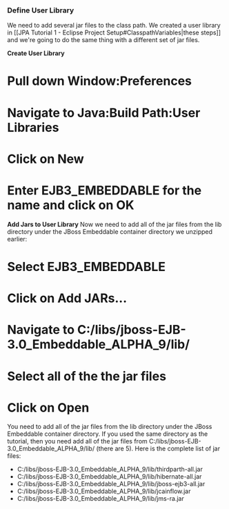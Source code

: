 ### Define User Library
We need to add several jar files to the class path. We created a user library in [[JPA Tutorial 1 - Eclipse Project Setup#ClasspathVariables|these steps]] and we're going to do the same thing with a different set of jar files.

**Create User Library**
# Pull down **Window:Preferences**
# Navigate to **Java:Build Path:User Libraries**
# Click on **New**
# Enter **EJB3_EMBEDDABLE** for the name and click on **OK**

**Add Jars to User Library**
Now we need to add all of the jar files from the lib directory under the JBoss Embeddable container directory we unzipped earlier:
# Select **EJB3_EMBEDDABLE**
# Click on **Add JARs...**
# Navigate to C:/libs/jboss-EJB-3.0_Embeddable_ALPHA_9/lib/
# Select all of the the jar files
# Click on **Open**

You need to add all of the jar files from the lib directory under the JBoss Embeddable container directory. If you used the same directory as the tutorial, then you need add all of the jar files from C:/libs/jboss-EJB-3.0_Embeddable_ALPHA_9/lib/ (there are 5). Here is the complete list of jar files:
* C:/libs/jboss-EJB-3.0_Embeddable_ALPHA_9/lib/thirdparth-all.jar
* C:/libs/jboss-EJB-3.0_Embeddable_ALPHA_9/lib/hibernate-all.jar
* C:/libs/jboss-EJB-3.0_Embeddable_ALPHA_9/lib/jboss-ejb3-all.jar
* C:/libs/jboss-EJB-3.0_Embeddable_ALPHA_9/lib/jcainflow.jar
* C:/libs/jboss-EJB-3.0_Embeddable_ALPHA_9/lib/jms-ra.jar
